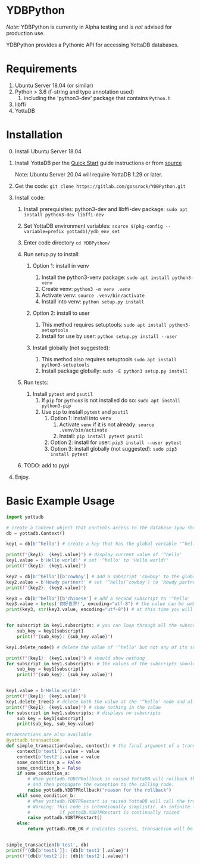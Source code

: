 # YDBPython

*Note:* YDBPython is currently in Alpha testing and is *not* advised for production use.

YDBPython provides a Pythonic API for accessing YottaDB databases.

# Requirements
1. Ubuntu Server 18.04 (or similar)
2. Python > 3.6 (f-string and type annotation used)
    1. including the 'python3-dev' package that contains `Python.h`
3. libffi
3. YottaDB

# Installation
0. Install Ubuntu Server 18.04

1. Install YottaDB per the [Quick Start](https://docs.yottadb.com/MultiLangProgGuide/MultiLangProgGuide.html#quick-start) guide instructions or from [source](https://gitlab.com/YottaDB/DB/YDB)

    Note: Ubuntu Server 20.04 will require YottaDB 1.29 or later.

2. Get the code: `git clone https://gitlab.com/gossrock/YDBPython.git`
3. Install code:
    1. Install prerequisites: python3-dev and libffi-dev package: `sudo apt install python3-dev libffi-dev`

    2. Set YottaDB environment variables: `source $(pkg-config --variable=prefix yottadb)/ydb_env_set`

    3. Enter code directory `cd YDBPython/`

    4. Run setup.py to install:

        1. Option 1: install in venv
            1. Install the python3-venv package: `sudo apt install python3-venv`
            2. Create venv: `python3 -m venv .venv`
            3. Activate venv: `source .venv/bin/activate`
            4. Install into venv: `python setup.py install`

        2. Option 2: install to user
            1. This method requires setuptools: `sudo apt install python3-setuptools`
            2. Install for use by user: `python setup.py install --user`

        3. Install globally (not suggested):
            1. This method also requires setuptools `sudo apt install python3-setuptools`
            2. Install package globally: `sudo -E python3 setup.py install`

    5. Run tests:
        1. Install `pytest` and `psutil`
            1. If `pip` for `python3` is not installed do so: `sudo apt install python3-pip`
            2. Use `pip` to install `pytest` and `psutil`
                1. Option 1: install into venv
                    1. Activate `venv` if it is not already: `source .venv/bin/activate`
                    2. Install: `pip install pytest psutil`
                2. Option 2: install for user: `pip3 install --user pytest`
                3. Option 3: install globally (not suggested): `sudo pip3 install pytest`

    5. TODO: add to pypi

5. Enjoy.

# Basic Example Usage

```python
import yottadb

# create a Context object that controls access to the database (you should only use one)
db = yottadb.Context()

key1 = db[b'^hello'] # create a key that has the global variable '^hello'

print(f"{key1}: {key1.value}") # display current value of '^hello'
key1.value = b'Hello world!' # set '^hello' to 'Hello world!'
print(f"{key1}: {key1.value}")

key2 = db[b'^hello'][b'cowboy'] # add a subscript 'cowboy' to the global variable '^hello'
key2.value = b'Howdy partner!' # set '^hello('cowboy') to 'Howdy partner!'
print(f"{key2}: {key2.value}")

key3 = db[b'^hello'][b'chinese'] # add a second subscript to '^hello'
key3.value = bytes('你好世界!', encoding="utf-8") # the value can be set to anything that can be encoded to bytes
print(key3, str(key3.value, encoding="utf-8")) # at this time you will need to handle the encoding and decoding


for subscript in key1.subscripts: # you can loop through all the subscripts of a key
    sub_key = key1[subscript]
    print(f"{sub_key}: {sub_key.value}")

key1.delete_node() # delete the value of '^hello' but not any of its subscripts

print(f"{key1}: {key1.value}") # should show nothing
for subscript in key1.subscripts: # the values of the subscripts should still be in the database
    sub_key = key1[subscript]
    print(f"{sub_key}: {sub_key.value}")


key1.value = b'Hello world!'
print(f"{key1}: {key1.value}")
key1.delete_tree() # delete both the value at the '^hello' node and all of it's subscripts
print(f"{key1}: {key1.value}") # show nothing in the value
for subscript in key1.subscripts: # displays no subscripts
    sub_key = key1[subscript]
    print(sub_key, sub_key.value)

#transactions are also available
@yottadb.transaction
def simple_transaction(value, context): # the final argument of a transaction is the current context
    context[b'test1'].value = value
    context[b'test2'].value = value
    some_condition_a = False
    some_condition_b = False
    if some_condition_a:
        # When yottadb.YDBTPRollback is raised YottaDB will rollback the transaction
        # and then propagate the exception to the calling code.
        raise yottadb.YDBTPRollback("reason for the rollback")
    elif some_condition_b:
        # When yottadb.YDBTPRestart is raised YottaDB will call the transaction again.
        # Warning: This code is intentionally simplistic. An infinite loop will occur
        #           if yottadb.YDBTPRestart is continually raised
        raise yottadb.YDBTPRestart()
    else:
        return yottadb.YDB_OK # indicates success, transaction will be committed


simple_transaction(b'test', db)
print(f"{db[b'test1']}: {db[b'test1'].value}")
print(f"{db[b'test2']}: {db[b'test2'].value}")
```
